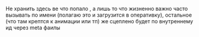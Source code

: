 Не хранить здесь ве что попало , а лишь то что жизненно важно часто вызывать по имени (полагаю это и загрузится в оперативку), остальное (что там крептся к анимации или тп)  же сцеплено будет по внутреннему ид через meta фаилы